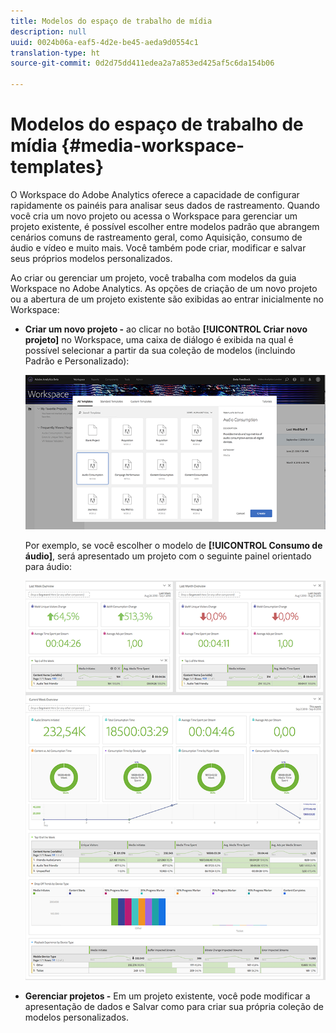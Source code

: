 ```yaml
---
title: Modelos do espaço de trabalho de mídia
description: null
uuid: 0024b06a-eaf5-4d2e-be45-aeda9d0554c1
translation-type: ht
source-git-commit: 0d2d75dd411edea2a7a853ed425af5c6da154b06

---
```



# Modelos do espaço de trabalho de mídia {#media-workspace-templates}

O Workspace do Adobe Analytics oferece a capacidade de configurar rapidamente os painéis para analisar seus dados de rastreamento. Quando você cria um novo projeto ou acessa o Workspace para gerenciar um projeto existente, é possível escolher entre modelos padrão que abrangem cenários comuns de rastreamento geral, como Aquisição, consumo de áudio e vídeo e muito mais. Você também pode criar, modificar e salvar seus próprios modelos personalizados.

Ao criar ou gerenciar um projeto, você trabalha com modelos da guia Workspace no Adobe Analytics. As opções de criação de um novo projeto ou a abertura de um projeto existente são exibidas ao entrar inicialmente no Workspace:

* **Criar um novo projeto -** ao clicar no botão **[!UICONTROL Criar novo projeto]** no Workspace, uma caixa de diálogo é exibida na qual é possível selecionar a partir da sua coleção de modelos (incluindo Padrão e Personalizado):

   ![](assets/all-templates-audio.png)

   Por exemplo, se você escolher o modelo de **[!UICONTROL Consumo de áudio]**, será apresentado um projeto com o seguinte painel orientado para áudio:

   ![](assets/aa-workspace.png)

* **Gerenciar projetos -** Em um projeto existente, você pode modificar a apresentação de dados e Salvar como para criar sua própria coleção de modelos personalizados.

